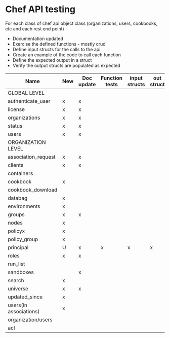 # Chef API testing

For each class of chef api object class (organizations, users, cookbooks, etc and each rest end point)
* Documentation updated
* Exercise the defined functions - mostly crud
* Define input structs for the calls to the api
* Create an example of the code to call each function
* Define the expected output in a struct
* Verify the output structs are populated as expected

|Name| New | Doc update | Function tests | input structs | out struct |
|----|-----|------------|----------------|---------------|------------|
|GLOBAL LEVEL|
|authenticate_user |x|x||||
|license |x|x||||
|organizations|x|x||||
|status |x|x||||
|users|x|x||||
|ORGANIZATION LEVEL|||||||
|association_request |x|x||||
|clients|x|x||||
|containers ||||||
|cookbook|x|||||
|cookbook_download||||||
|databag|x|||||
|environments|x|||||
|groups|x|x||||
|nodes|x|||||
|policyx|x|||||
|policy_group |x|||||
|principal|U|x|x|x|x|
|roles|x|x||||
|run_list||||||
|sandboxes||x||||
|search|x|||||
|universe |x|x||||
|updated_since |x|||||
|users(in associations)|x|||||
|organization/users||||||
|acl||||||
